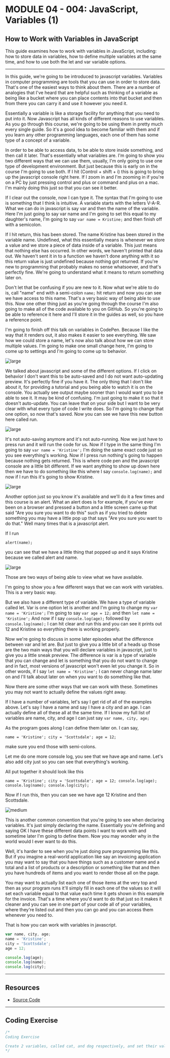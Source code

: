 # MODULE 04 - 004: JavaScript, Variables (1)

## How to Work with Variables in JavaScript

This guide examines how to work with variables in JavaScript, including:
 how to store data in variables, how to define multiple variables at the
 same time, and how to use both the let and var variable options.

****

In this guide, we're going to be introduced to javascript variables. Variables in computer programming are tools that you can use in order to store data. That's one of the easiest ways to think about them. There are a number of analogies that I've heard that are helpful such as thinking of a variable as being like a bucket where you can place contents into that bucket and then from there you can carry it and use it however you need it. 

Essentially a variable is like a storage facility for anything that you need to put into it. Now Javascript has all kinds of different reasons to use variables. As you go through this course, we're going to be using them in pretty much every single guide. So it's a good idea to become familiar with them and if you learn any other programming languages, each one of them has some type of a concept of a variable.

In order to be able to access data, to be able to store inside something, and then call it later. That's essentially what variables are. I'm going to show you two different ways that we can use them, usually, I'm only going to use one type of development environment. But just because this is early on in the course I'm going to use both. If I hit (Control + shift + i) this is going to bring up the javascript console right here. If I zoom in and I'm zooming in if you're on a PC by just pressing control and plus or command and plus on a mac. I'm mainly doing this just so that you can see it better.

If I clear out the console, now I can type it. The syntax that I'm going to use is something that I think is intuitive. A variable starts with the letters V-A-R. What we can do in javascript is say var and then the name of the variable. Here I'm just going to say var name and I'm going to set this equal to my daughter's name, I'm going to say ```var name = Kristine;``` and then finish off with a semicolon. 

If I hit return, this has been stored. The name Kristine has been stored in the variable name. Undefined, what this essentially means is whenever we store a value and we store a piece of data inside of a variable. This just means that nothing else has occurred. In other words, we haven't printed that data out. We haven't sent it in to a function we haven't done anything with it so this return value is just undefined because nothing got returned. If you're new to programming that probably makes no sense whatsoever, and that's perfectly fine. We're going to understand what it means to return something later on. 

Don't let that be confusing if you are new to it. Now what we're able to do is, call "name" end with a semi-colon ```name;``` hit return and now you can see we have access to this name. That's a very basic way of being able to use this.
Now one other thing just as you're going through the course I'm also going to make all of the code available to you on GitHub. So you're going to be able to reference it here and I'll store it in the guides as well, so you have a reference point. 

I'm going to finish off this talk on variables in CodePen. Because I like the way that it renders out, it also makes it easier to see everything. We saw how we could store a name, let's now also talk about how we can store multiple values. I'm going to make one small change here, I'm going to come up to settings and I'm going to come up to behavior. 

![large](./04-004_IMG1.png)

We talked about javascript and some of the different options. If I click on behavior I don't want this to be auto-saved and I do not want auto-updating preview. It's perfectly fine if you have it. The only thing that I don't like about it, for providing a tutorial and you being able to watch it is on the console. You actually see output maybe sooner than I would want you to be able to see it. It may be kind of confusing. I'm just going to make it so that it doesn't auto-update. You can leave that on your side but I want to be very clear with what every type of code I write does. So I'm going to change that one option, so now that's saved. Now you can see we have this new button here called run. 

![large](./04-004_IMG2.png)

It's not auto-saving anymore and it's not auto-running. Now we just have to press run and it will run the code for us. Now if I type in the same thing I'm going to say ```var name = 'Kristine';``` I'm doing the same exact code just so you see everything's working. Now if I press run nothing's going to happen because nothing gets returned. This is where code pen and the javascript console are a little bit different. If we want anything to show up down here then we have to do something like this where I say ```console.log(name);``` and now if I run this it's going to show Kristine. 

![large](./04-004_IMG3.png)

Another option just so you know it's available and we'll do it a few times and this course is an alert. What an alert does is for example, if you've ever been on a browser and pressed a button and a little screen came up that said "Are you sure you want to do this" such as if you tried to delete something you may have a little pop up that says "Are you sure you want to do that." Well many times that is a javascript alert. 

If I run 

`alert(name);`

you can see that we have a little thing that popped up and it says Kristine because we called alert and name.

![large](./04-004_IMG4.png)

Those are two ways of being able to view what we have available.

I'm going to show you a few different ways that we can work with variables. This is a very basic way.

But we also have a different type of variable. We have a type of variable called let. Var is one option let is another and I'm going to change my `var name = 'Kristine';` I'm going to say `var age = 12;` and then `let name = 'Kristine';` And now if I say `console.log(age);` followed by `console.log(name);` I can hit clear and run this and you can see it prints out 12 and Kristine so everything there is working properly.

Now we're going to discuss in some later episodes what the difference between var and let are. But just to give you a little bit of a heads up those are the two main ways that you will declare variables in javascript, just to give you a little sneak preview. The difference is var is a type of variable that you can change and let is something that you do not want to change and in fact, most versions of javascript won't even let you change it. So in other words, if I say `let name = 'Kristine';` I can never change name later on and I'll talk about later on when you want to do something like that.

Now there are some other ways that we can work with these. Sometimes you may not want to actually define the values right away.

If I have a number of variables, let's say I get rid of all of the examples above. Let's say I have a name and say I have a city and an age. I can actually define all of these all at the same time. If I know my full list of variables are name, city, and age I can just say `var name, city, age;`

As the program goes along I can define them later on. I can say,

`name = 'Kristine'; city = 'Scottsdale'; age = 12;`

make sure you end those with semi-colons.

Let me do one more console log, you see that we have age and name. Let's also add city just so you can see that everything's working.

All put together it should look like this

`name = 'Kristine'; city = 'Scottsdale'; age = 12; console.log(age); console.log(name); console.log(city);`

Now if I run this, then you can see we have age 12 Kristine and then Scottsdale.

![medium](04-004_IMG5.png)

This is another common convention that you're going to see when declaring variables. It's just simply declaring the name. Essentially you're defining and saying OK I have these different data points I want to work with and sometime later I'm going to define them. Now you may wonder why in the world would I ever want to do this.

Well, it's harder to see when you're just doing pure programming like this. But if you imagine a real-world application like say an invoicing application you may want to say that you have things such as a customer name and a total and a list of products or a description or something like that and then you have hundreds of items and you want to render those all on the page.

You may want to actually list each one of those items at the very top and then as your program runs it'll simply fill in each one of the values so it will set each variable equal to that value each time it gets shown in this example for the invoice. That's a time where you'd want to do that just so it makes it cleaner and you can see in one part of your code all of your variables, where they're listed out and then you can go and you can access them whenever you need to.

That is how you can work with variables in javascript.

```javascript
var name, city, age;
name = 'Kristine';
city = 'Scottsdale';
age = 12;

console.log(age);
console.log(name);
console.log(city);
```

****

## Resources

- [Source Code](https://github.com/rails-camp/javascript-programming/blob/master/section_a_05_introduction_to_variables.js)

****

## Coding Exercise

```js
/*
Coding Exercise

Create 2 variables, called cat, and dog respectively, and set their values to something.
*/
```
